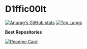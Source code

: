 # D1ffic00lt
[![Anurag's GitHub stats](https://github-readme-stats.vercel.app/api?username=D1ffic00lt)](https://github.com/D1ffic00lt/reladdons)
[![Top Langs](https://github-readme-stats.vercel.app/api/top-langs/?username=D1ffic00lt)](https://github.com/D1ffic00lt/reladdons)

**Best Repositories**

[![Readme Card](https://github-readme-stats.vercel.app/api/pin/?username=D1ffic00lt&repo=reladdons)](https://github.com/D1ffic00lt/reladdons)
